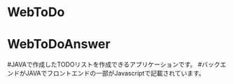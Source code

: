 # WebToDo
# WebToDoAnswer
#JAVAで作成したTODOリストを作成できるアプリケーションです。
#バックエンドがJAVAでフロントエンドの一部がJavascriptで記載されています。
